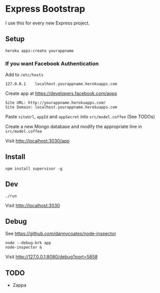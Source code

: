 # Express Bootstrap

I use this for every new Express project.

## Setup

    heroku apps:create yourappname

### If you want Facebook Authentication

Add to `/etc/hosts`

    127.0.0.1    localhost.yourappname.herokuapps.com

Create app at <https://developers.facebook.com/apps>

    Site URL: http://yourappname.herokuapps.com/
    Site Domain: localhost.yourappname.herokuapps.com

Paste `siteUrl`, `appId` and `appSecret` into `src/model.coffee` (See TODOs)

Create a new Mongo database and modify the appropriate line in `src/model.coffee`

Visit <http://localhost:3030/app>

## Install

    npm install supervisor -g

## Dev

    ./run
    
Visit <http://localhost:3030>

## Debug

See <https://github.com/dannycoates/node-inspector>

    node --debug-brk app
    node-inspector &
    
 Visit <http://127.0.0.1:8080/debug?port=5858>
 
## TODO

 - Zappa
 